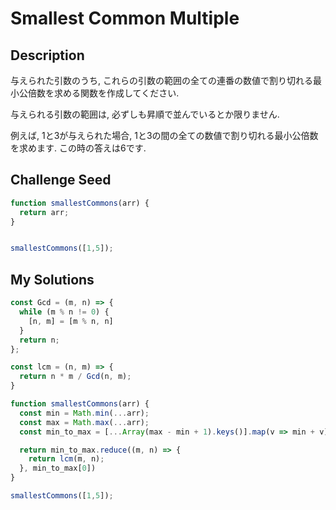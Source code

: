 # Smallest Common Multiple

## Description
与えられた引数のうち, これらの引数の範囲の全ての連番の数値で割り切れる最小公倍数を求める関数を作成してください.

与えられる引数の範囲は, 必ずしも昇順で並んでいるとか限りません.

例えば, 1と3が与えられた場合, 1と3の間の全ての数値で割り切れる最小公倍数を求めます.
この時の答えは6です.

## Challenge Seed
```js
function smallestCommons(arr) {
  return arr;
}


smallestCommons([1,5]);
```

## My Solutions
```js
const Gcd = (m, n) => {
  while (m % n != 0) {
    [n, m] = [m % n, n]
  }
  return n;
};

const lcm = (n, m) => {
  return n * m / Gcd(n, m);
}

function smallestCommons(arr) {
  const min = Math.min(...arr);
  const max = Math.max(...arr);
  const min_to_max = [...Array(max - min + 1).keys()].map(v => min + v);

  return min_to_max.reduce((m, n) => {
    return lcm(m, n);
  }, min_to_max[0])
}

smallestCommons([1,5]);
```